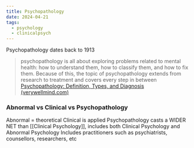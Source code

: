 ```yaml
---
title: Psychopathology
date: 2024-04-21
tags:
  - psychology
  - clinicalpsych
---
```

Psychopathology
dates back to 1913

> psychopathology is all about exploring problems related to mental health: how to understand them, how to classify them, and how to fix them. Because of this, the topic of psychopathology extends from research to treatment and covers every step in between
> [Psychopathology: Definition, Types, and Diagnosis (verywellmind.com)](https://www.verywellmind.com/an-overview-of-psychopathology-4178942)

### Abnormal vs Clinical vs Psychopathology
Abnormal = theoretical 
Clinical is applied
Psychopathology casts a WIDER NET than [[Clinical Psychology]], includes both Clinical Psychology and Abnormal Psychology
Includes practitioners such as psychiatrists, counsellors, researchers, etc
